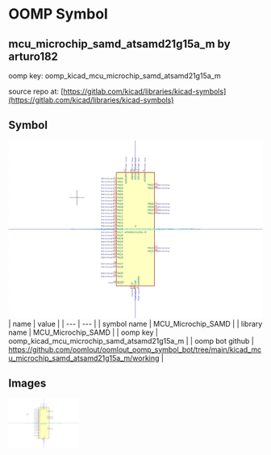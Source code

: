 # OOMP Symbol  
## mcu_microchip_samd_atsamd21g15a_m  by arturo182  
  
oomp key: oomp_kicad_mcu_microchip_samd_atsamd21g15a_m  
  
source repo at: [https://gitlab.com/kicad/libraries/kicad-symbols](https://gitlab.com/kicad/libraries/kicad-symbols)  
## Symbol  
  
[![working.png](working_600.png)](working.png)  
| name | value | 
| --- | --- | 
| symbol name | MCU_Microchip_SAMD | 
| library name | MCU_Microchip_SAMD | 
| oomp key | oomp_kicad_mcu_microchip_samd_atsamd21g15a_m | 
| oomp bot github | https://github.com/oomlout/oomlout_oomp_symbol_bot/tree/main/kicad_mcu_microchip_samd_atsamd21g15a_m/working | 
## Images  
  
[![working.png](working_140.png)](working.png)  
